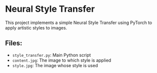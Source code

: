 # Neural Style Transfer

This project implements a simple Neural Style Transfer using PyTorch to apply artistic styles to images.

## Files:
- `style_transfer.py`: Main Python script
- `content.jpg`: The image to which style is applied
- `style.jpg`: The image whose style is used

